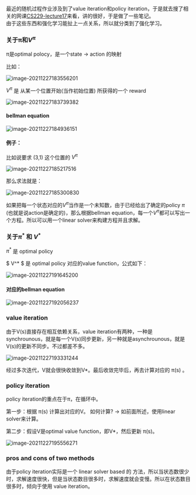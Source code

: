 最近的随机过程作业涉及到了value iteration和policy iteration，于是就去搜了相关的网课[CS229-lecture17](https://www.youtube.com/watch?v=d5gaWTo6kDM)来看，讲的很好，于是做了一些笔记。  
由于这些东西和强化学习能扯上一点关系，所以就分类到了强化学习。

### 关于π和$V^π$

π是optimal polocy，是一个state -> action 的映射

比如：

![image-20211227183556201](https://gitee.com/ljh112233/whatisthis/raw/master/static/image-20211227183556201.png)

$V^π$ 是 从某一个位置开始(当作初始位置) 所获得的一个 reward

![image-20211227183739382](https://gitee.com/ljh112233/whatisthis/raw/master/static/image-20211227183739382.png)





#### bellman equation

![image-20211227184936151](https://gitee.com/ljh112233/whatisthis/raw/master/static/image-20211227184936151.png)



#### 例子：

比如说要求 (3,1) 这个位置的 $V^π$

![image-20211227185217516](https://gitee.com/ljh112233/whatisthis/raw/master/static/image-20211227185217516.png)

那么求法就是：

![image-20211227185300830](https://gitee.com/ljh112233/whatisthis/raw/master/static/image-20211227185300830.png)

如果把每一个状态对应的$V^π$当作是一个未知数，由于已经给出了确定的policy $π$ (也就是说action是确定的)，那么根据bellman equation，每一个$V^π$都可以写出一个方程。所以可以用一个linear solver来构建方程并且求解。





### 关于$π^*$ 和 $V^*$

$π^*$ 是 optimal policy

$ V^* $ 是 optimal policy 对应的value function，公式如下：

![image-20211227191645200](https://gitee.com/ljh112233/whatisthis/raw/master/static/image-20211227191645200.png)

#### 对应的bellman equation

![image-20211227192056237](https://gitee.com/ljh112233/whatisthis/raw/master/static/image-20211227192056237.png)



### value iteration

由于V(s)直接存在相互依赖关系，value iteration有两种，一种是 synchrounous，就是每一个V(s)同步更新，另一种就是asynchrounous，就是V(s)的更新不同步。不过都差不多。

![image-20211227193331244](https://gitee.com/ljh112233/whatisthis/raw/master/static/image-20211227193331244.png)

经过多次迭代，V就会很快收敛到V*。最后收敛完毕后，再去计算对应的 π(s) 。



### policy iteration

policy iteration的重点在于π，在循环中。

第一步：根据 π(s) 计算出对应的V。 如何计算? -> 如前面所述，使用linear solver来计算。

第二步：假设V是optimal value function，即V*，然后更新 π(s)。

![image-20211227195556271](https://gitee.com/ljh112233/whatisthis/raw/master/static/image-20211227195556271.png)



### pros and cons of two methods

由于policy iteration实际是一个 linear solver based 的 方法，所以当状态数很少时，求解速度很快，但是当状态数目很多时，求解速度就会变慢。所以在状态数目很多时，倾向于使用 value iteration。




